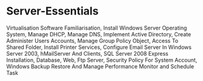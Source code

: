 # Server-Essentials
Virtualisation Software Familiarisation, Install Windows Server Operating System, Manage DHCP, Manage DNS, Implement Active Directory, Create Administer Users Accounts, Manage Group Policy Object, Access To Shared Folder, Install Printer Services, Configure Email Server In Windows Server 2003, hMailServer And Clients, SQL Server 2008 Express Installation, Database, Web, Ftp Server, Security Policy For System Account, Windows Backup Restore And Manage Performance Monitor and Schedule Task
